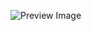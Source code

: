 ![Preview Image](https://res.cloudinary.com/freecodez/image/upload/v1688754058/other/zvsbdxbr5dkmvbcalmlj.webp)

